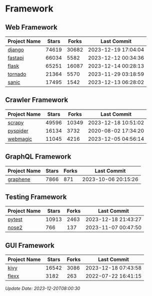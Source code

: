 # Framework

## Web Framework
| Project Name | Stars | Forks | Last Commit |
| ------------ | ----- | ----- | ----------- |
| [django](https://github.com/django/django) | 74619 | 30682 | 2023-12-19 17:04:04 |
| [fastapi](https://github.com/tiangolo/fastapi) | 66034 | 5582 | 2023-12-12 00:34:36 |
| [flask](https://github.com/pallets/flask) | 65251 | 16087 | 2023-12-14 00:28:13 |
| [tornado](https://github.com/tornadoweb/tornado) | 21364 | 5570 | 2023-11-29 03:18:59 |
| [sanic](https://github.com/sanic-org/sanic) | 17495 | 1542 | 2023-12-13 06:28:02 |

## Crawler Framework
| Project Name | Stars | Forks | Last Commit |
| ------------ | ----- | ----- | ----------- |
| [scrapy](https://github.com/scrapy/scrapy) | 49596 | 10349 | 2023-12-18 10:51:02 |
| [pyspider](https://github.com/binux/pyspider) | 16134 | 3732 | 2020-08-02 17:34:20 |
| [webmagic](https://github.com/code4craft/webmagic) | 11045 | 4216 | 2023-12-05 04:56:14 |

## GraphQL Framework
| Project Name | Stars | Forks | Last Commit |
| ------------ | ----- | ----- | ----------- |
| [graphene](https://github.com/graphql-python/graphene) | 7866 | 871 | 2023-10-06 20:15:26 |

## Testing Framework
| Project Name | Stars | Forks | Last Commit |
| ------------ | ----- | ----- | ----------- |
| [pytest](https://github.com/pytest-dev/pytest) | 10913 | 2463 | 2023-12-18 21:43:27 |
| [nose2](https://github.com/nose-devs/nose2) | 766 | 137 | 2023-11-07 00:47:50 |

## GUI Framework
| Project Name | Stars | Forks | Last Commit |
| ------------ | ----- | ----- | ----------- |
| [kivy](https://github.com/kivy/kivy) | 16542 | 3086 | 2023-12-18 07:43:58 |
| [flexx](https://github.com/flexxui/flexx) | 3182 | 263 | 2022-07-22 16:41:15 |

*Update Date: 2023-12-20T08:00:30*